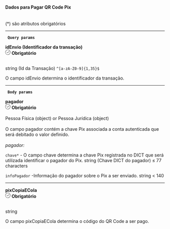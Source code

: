 <div>
<div className="espaco-1">

#### Dados para Pagar QR Code Pix
<br/>                                        
<div className="subtitulo">
(*) são atributos obrigatórios
</div>
</div>

****

 <div>  
        <p><code><strong> Query params </code></strong></p>
          <div className="left">
           <b>idEnvio (Identificador da transação)</b>   
          </div>
           <div className="right">
            <div className="obrigatorio">
              <svg id="check-circle" xmlns="http://www.w3.org/2000/svg" width="16" height="16" viewBox="0 0 16 16">
  <path id="Caminho_19146" data-name="Caminho 19146" d="M127.946,200a8,8,0,1,0,8,8A7.936,7.936,0,0,0,127.946,200Zm0,15.2a7.2,7.2,0,0,1-5.09-12.29,7.131,7.131,0,0,1,5.09-2.11,7.2,7.2,0,0,1,0,14.4Z" transform="translate(-119.946 -200)" fill="#2f2f2f"/>
  <path id="Caminho_19147" data-name="Caminho 19147" d="M127.964,211.4l-2.4-2.4a.4.4,0,0,1,.564-.565l2.115,2.115,4.234-4.234a.4.4,0,1,1,.569.57l-4.518,4.514a.393.393,0,0,1-.564,0Z" transform="translate(-121.046 -201.241)" fill="#2f2f2f"/>
</svg> 
               <b>Obrigatório</b>      
            </div>
          </div>
  </div>                                      

<br/>                                        
<div className="subtitulo"> 

string (Id da Transação) ``^[a-zA-Z0-9]{1,35}$``
</div>

O campo idEnvio determina o identificador da transação.


****
  <div>  
   <p><code><strong> Body params </code></strong></p>
          <div className="left">
           <b>pagador</b>   
          </div>
           <div className="right">
           <div className="obrigatorio">
             <svg id="check-circle" xmlns="http://www.w3.org/2000/svg" width="16" height="16" viewBox="0 0 16 16">
  <path id="Caminho_19146" data-name="Caminho 19146" d="M127.946,200a8,8,0,1,0,8,8A7.936,7.936,0,0,0,127.946,200Zm0,15.2a7.2,7.2,0,0,1-5.09-12.29,7.131,7.131,0,0,1,5.09-2.11,7.2,7.2,0,0,1,0,14.4Z" transform="translate(-119.946 -200)" fill="#2f2f2f"/>
  <path id="Caminho_19147" data-name="Caminho 19147" d="M127.964,211.4l-2.4-2.4a.4.4,0,0,1,.564-.565l2.115,2.115,4.234-4.234a.4.4,0,1,1,.569.57l-4.518,4.514a.393.393,0,0,1-.564,0Z" transform="translate(-121.046 -201.241)" fill="#2f2f2f"/>
</svg> 
              <b>Obrigatório</b>   
            </div>
          </div>
  </div>                                           

<br/>                                        
<div className="subtitulo"> 
Pessoa Física (object) or Pessoa Jurídica (object)
</div>
<br/>
O campo pagador contém a chave Pix associada a conta autenticada que será debitado o valor definido.
<br/> <br/>

 <div>
<em>pagador:</em>
</div>

``chave*`` - O campo chave determina a chave Pix registrada no DICT que será utilizada identificar o pagador do Pix.
string (Chave DICT do pagador) ≤ 77 characters

``infoPagador`` -Informação do pagador sobre o Pix a ser enviado. string  < 140


****
 <div>  
          <div className="left">
           <b>pixCopiaECola</b>   
          </div>
           <div className="right">
            <div className="obrigatorio">
              <svg id="check-circle" xmlns="http://www.w3.org/2000/svg" width="16" height="16" viewBox="0 0 16 16">
  <path id="Caminho_19146" data-name="Caminho 19146" d="M127.946,200a8,8,0,1,0,8,8A7.936,7.936,0,0,0,127.946,200Zm0,15.2a7.2,7.2,0,0,1-5.09-12.29,7.131,7.131,0,0,1,5.09-2.11,7.2,7.2,0,0,1,0,14.4Z" transform="translate(-119.946 -200)" fill="#2f2f2f"/>
  <path id="Caminho_19147" data-name="Caminho 19147" d="M127.964,211.4l-2.4-2.4a.4.4,0,0,1,.564-.565l2.115,2.115,4.234-4.234a.4.4,0,1,1,.569.57l-4.518,4.514a.393.393,0,0,1-.564,0Z" transform="translate(-121.046 -201.241)" fill="#2f2f2f"/>
</svg> 
               <b>Obrigatório</b>      
            </div>
          </div>
  </div>                                      

<br/>                                        
<div className="subtitulo"> 

string
</div>

O campo pixCopiaECola determina o código do QR Code a ser pago.


</div>
 

